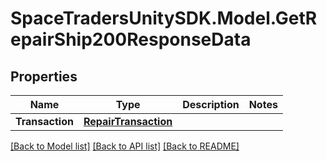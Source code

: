 # SpaceTradersUnitySDK.Model.GetRepairShip200ResponseData

## Properties

Name | Type | Description | Notes
------------ | ------------- | ------------- | -------------
**Transaction** | [**RepairTransaction**](RepairTransaction.md) |  | 

[[Back to Model list]](../README.md#documentation-for-models) [[Back to API list]](../README.md#documentation-for-api-endpoints) [[Back to README]](../README.md)

